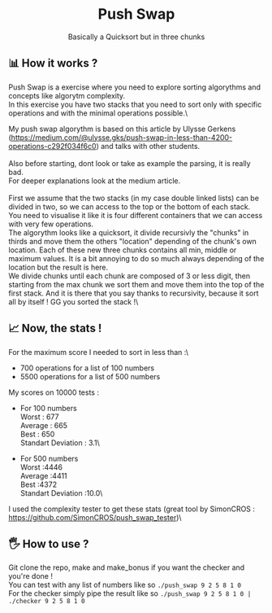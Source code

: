 <h1 align="center">
	Push Swap
</h1>
<p align="center">
	Basically a Quicksort but in three chunks
</p>

## 📊 How it works ?
Push Swap is a exercise where you need to explore sorting algorythms and concepts like algorytm complexity.\
In this exercise you have two stacks that you need to sort only with specific operations and with the minimal operations possible.\

My push swap algorythm is based on this article by Ulysse Gerkens (https://medium.com/@ulysse.gks/push-swap-in-less-than-4200-operations-c292f034f6c0) and talks with other students.\
\
Also before starting, dont look or take as example the parsing, it is really bad.\
For deeper explanations look at the medium article.\
\
First we assume that the two stacks (in my case double linked lists) can be divided in two, so we can access to the top or the bottom of each stack. You need to visualise it like it is four different containers that we can access with very few operations.\
The algorythm looks like a quicksort, it divide recursivly the "chunks" in thirds and move them the others "location" depending of the chunk's own location. Each of these new three chunks contains all min, middle or maximum values. It is a bit annoying to do so much always depending of the location but the result is here.\
We divide chunks until each chunk are composed of 3 or less digit, then starting from the max chunk we sort them and move them into the top of the first stack. And it is there that you say thanks to recursivity, because it sort all by itself ! GG you sorted the stack !\

## 📈 Now, the stats !
For the maximum score I needed to sort in less than :\
- 700 operations for a list of 100 numbers  
- 5500 operations for a list of 500 numbers  
  
My scores on 10000 tests :  
- For 100 numbers\
Worst : 677\
Average : 665\
Best : 650\
Standart Deviation : 3.1\
  
- For 500 numbers\
Worst :4446\
Average :4411\
Best :4372\
Standart Deviation :10.0\
  
I used the complexity tester to get these stats (great tool by SimonCROS : https://github.com/SimonCROS/push_swap_tester)\

## 🖐️ How to use ? 
Git clone the repo, make and make_bonus if you want the checker and you're done !\
You can test with any list of numbers like so ```./push_swap 9 2 5 8 1 0```\
For the checker simply pipe the result like so ```./push_swap 9 2 5 8 1 0 | ./checker 9 2 5 8 1 0```
